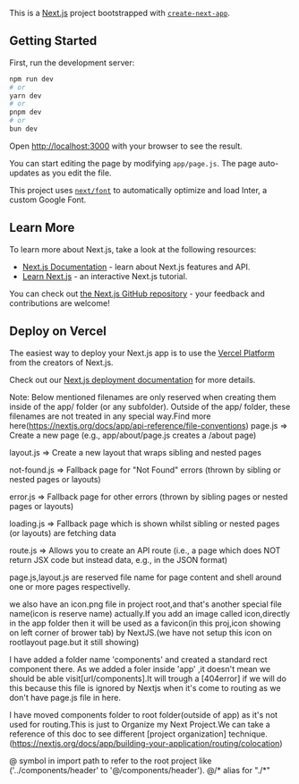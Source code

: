 This is a [Next.js](https://nextjs.org/) project bootstrapped with [`create-next-app`](https://github.com/vercel/next.js/tree/canary/packages/create-next-app).

## Getting Started

First, run the development server:

```bash
npm run dev
# or
yarn dev
# or
pnpm dev
# or
bun dev
```

Open [http://localhost:3000](http://localhost:3000) with your browser to see the result.

You can start editing the page by modifying `app/page.js`. The page auto-updates as you edit the file.

This project uses [`next/font`](https://nextjs.org/docs/basic-features/font-optimization) to automatically optimize and load Inter, a custom Google Font.

## Learn More

To learn more about Next.js, take a look at the following resources:

- [Next.js Documentation](https://nextjs.org/docs) - learn about Next.js features and API.
- [Learn Next.js](https://nextjs.org/learn) - an interactive Next.js tutorial.

You can check out [the Next.js GitHub repository](https://github.com/vercel/next.js/) - your feedback and contributions are welcome!

## Deploy on Vercel

The easiest way to deploy your Next.js app is to use the [Vercel Platform](https://vercel.com/new?utm_medium=default-template&filter=next.js&utm_source=create-next-app&utm_campaign=create-next-app-readme) from the creators of Next.js.

Check out our [Next.js deployment documentation](https://nextjs.org/docs/deployment) for more details.

Note:
Below mentioned filenames are only reserved when creating them inside of the app/ folder (or any subfolder). Outside of the app/ folder, these filenames are not treated in any special way.Find more here(https://nextjs.org/docs/app/api-reference/file-conventions)
page.js => Create a new page (e.g., app/about/page.js creates a <your-domain>/about page)

layout.js => Create a new layout that wraps sibling and nested pages

not-found.js => Fallback page for "Not Found" errors (thrown by sibling or nested pages or layouts)

error.js => Fallback page for other errors (thrown by sibling pages or nested pages or layouts)

loading.js => Fallback page which is shown whilst sibling or nested pages (or layouts) are fetching data

route.js => Allows you to create an API route (i.e., a page which does NOT return JSX code but instead data, e.g., in the JSON format)

   page.js,layout.js are reserved file name for page content and shell around one or more pages respectivelly.

   we also have an icon.png file in project root,and that's another special file name(icon is reserve name) actually.If you add an image called icon,directly in the app folder then it will be used as a favicon(in this proj,icon showing on left corner of brower tab) by NextJS.(we have not setup this icon on rootlayout page.but it still showing)

   I have added a folder name 'components' and created a standard rect component there. As we added a foler inside 'app' ,it doesn't mean we should be able visit[url/components].It will trough a [404error] if we will do this because this file is ignored by Nextjs when it's come to routing as we don't have page.js file in here.

   I have moved components folder to root folder(outside of app) as it's not used for routing.This is just to Organize my Next Project.We can take a reference of this doc to see different [project organization] technique. (https://nextjs.org/docs/app/building-your-application/routing/colocation)
   
   @ symbol in import path to refer to the root project like ('../components/header' to '@/components/header'). @/* alias for "./*"


